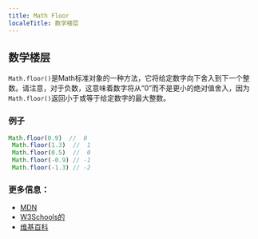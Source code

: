 ```yaml
---
title: Math Floor
localeTitle: 数学楼层
---
```

## 数学楼层

`Math.floor()`是Math标准对象的一种方法，它将给定数字向下舍入到下一个整数。请注意，对于负数，这意味着数字将从“0”而不是更小的绝对值舍入，因为`Math.floor()`返回小于或等于给定数字的最大整数。

### 例子

```javascript
Math.floor(0.9)  //  0 
 Math.floor(1.3)  //  1 
 Math.floor(0.5)  //  0 
 Math.floor(-0.9) // -1 
 Math.floor(-1.3) // -2 
```

### 更多信息：

*   [MDN](https://developer.mozilla.org/en-US/docs/Web/JavaScript/Reference/Global_Objects/Math/floor)
*   [W3Schools的](https://www.w3schools.com/jsref/jsref_floor.asp)
*   [维基百科](https://en.wikipedia.org/wiki/Floor_and_ceiling_functions)